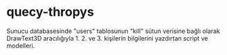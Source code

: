 # quecy-thropys
Sunucu databasesinde "users" tablosunun "kill" sütun verisine bağlı olarak DrawText3D aracılığıyla 1. 2. ve 3. kişilerin bilgilerini yazdırtan script ve modelleri.
